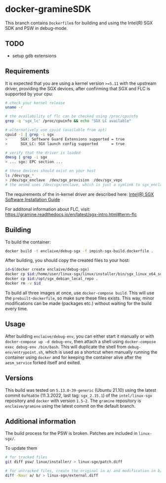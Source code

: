 # docker-gramineSDK

This branch contains `Dockerfile`s for building and using the Intel(R) SGX SDK and PSW in debug-mode.

## TODO

- setup gdb extensions

## Requirements

It is expected that you are using a kernel version `>=5.11` with the upstream driver, providing the SGX devices, after confirming that SGX and FLC is supported by your cpu:

```bash
# check your kernel release
uname -r

# the availability of flc can be checked using /proc/cpuinfo
grep -q 'sgx_lc' /proc/cpuinfo && echo "SGX LC available"

# alternatively use cpuid (available from apt)
cpuid -1 | grep -i sgx
>      SGX: Software Guard Extensions supported = true
>      SGX_LC: SGX launch config supported      = true

# verify that the driver is loaded
dmesg | grep -i sgx
> ... sgx: EPC section ...

# these devices should exist on your host
ls /dev/sgx_*
> /dev/sgx_enclave  /dev/sgx_provision  /dev/sgx_vepc
# the aesmd uses /dev/sgx/enclave, which is just a symlink to sgx_enclave
```

The requirements of the in-kernel driver are described here: [Intel(R) SGX Software Installation Guide](https://download.01.org/intel-sgx/sgx-linux/2.15.1/docs/Intel_SGX_SW_Installation_Guide_for_Linux.pdf#page=5)

For additonal information about FLC, visit: https://gramine.readthedocs.io/en/latest/sgx-intro.html#term-flc

## Building

To build the container:

```bash
docker build -t enclaive/debug-sgx -f impish-sgx-build.dockerfile .
```

After building, you should copy the created files to your host:

```bash
id=$(docker create enclaive/debug-sgx)
docker cp $id:/home/user/linux-sgx/linux/installer/bin/sgx_linux_x64_sdk_2.15.101.1.bin .
docker cp $id:/opt/sgx_debian_local_repo .
docker rm -v $id
```

To build all three images at once, use `docker-compose build`. This will use the `prebuilt`-`dockerfile`, so make sure these files exists. This way, minor modifications can be made (packages etc.) without waiting for the build every time.

## Usage

After building `enclaive/debug-env`, you can either start it manually or with `docker-compose up -d debug-env`, then attach a shell using `docker-compose exec debug-env /bin/bash`. This will duplicate the shell from `debug-env/entrypoint.sh`, which is used as a shortcut when manually running the container using `docker` and for keeping the container alive after the `aesm_service` forked itself and exited.

## Versions

This build was tested on `5.13.0-39-generic` (Ubuntu 21.10) using the latest commit `0af6a83e` (11.3.2022, last tag: `sgx_2.15.1`) of the `intel/linux-sgx` repository and `docker` with version `1.5-2`. The `gramine` repository is `enclaive/gramine` using the latest commit on the default branch.

## Additional information

The build process for the PSW is broken. Patches are included in `linux-sgx/`.

To update them

```bash
# for tracked files
git diff psw/ linux/installer/ > linux-sgx/patch.diff

# for untracked files, create the original in a/ and modification in b/
diff -Naur a/ b/ > linux-sgx/external.diff
```
